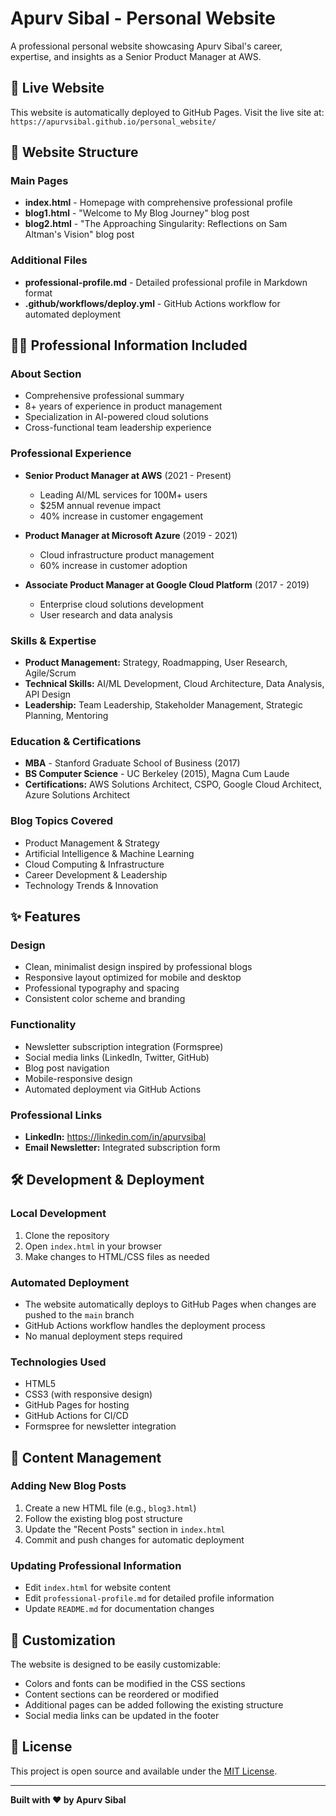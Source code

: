 # Apurv Sibal - Personal Website

A professional personal website showcasing Apurv Sibal's career, expertise, and insights as a Senior Product Manager at AWS.

## 🚀 Live Website

This website is automatically deployed to GitHub Pages. Visit the live site at: `https://apurvsibal.github.io/personal_website/`

## 📁 Website Structure

### Main Pages
- **index.html** - Homepage with comprehensive professional profile
- **blog1.html** - "Welcome to My Blog Journey" blog post
- **blog2.html** - "The Approaching Singularity: Reflections on Sam Altman's Vision" blog post

### Additional Files
- **professional-profile.md** - Detailed professional profile in Markdown format
- **.github/workflows/deploy.yml** - GitHub Actions workflow for automated deployment

## 👨‍💼 Professional Information Included

### About Section
- Comprehensive professional summary
- 8+ years of experience in product management
- Specialization in AI-powered cloud solutions
- Cross-functional team leadership experience

### Professional Experience
- **Senior Product Manager at AWS** (2021 - Present)
  - Leading AI/ML services for 100M+ users
  - $25M annual revenue impact
  - 40% increase in customer engagement

- **Product Manager at Microsoft Azure** (2019 - 2021)
  - Cloud infrastructure product management
  - 60% increase in customer adoption

- **Associate Product Manager at Google Cloud Platform** (2017 - 2019)
  - Enterprise cloud solutions development
  - User research and data analysis

### Skills & Expertise
- **Product Management:** Strategy, Roadmapping, User Research, Agile/Scrum
- **Technical Skills:** AI/ML Development, Cloud Architecture, Data Analysis, API Design
- **Leadership:** Team Leadership, Stakeholder Management, Strategic Planning, Mentoring

### Education & Certifications
- **MBA** - Stanford Graduate School of Business (2017)
- **BS Computer Science** - UC Berkeley (2015), Magna Cum Laude
- **Certifications:** AWS Solutions Architect, CSPO, Google Cloud Architect, Azure Solutions Architect

### Blog Topics Covered
- Product Management & Strategy
- Artificial Intelligence & Machine Learning
- Cloud Computing & Infrastructure
- Career Development & Leadership
- Technology Trends & Innovation

## ✨ Features

### Design
- Clean, minimalist design inspired by professional blogs
- Responsive layout optimized for mobile and desktop
- Professional typography and spacing
- Consistent color scheme and branding

### Functionality
- Newsletter subscription integration (Formspree)
- Social media links (LinkedIn, Twitter, GitHub)
- Blog post navigation
- Mobile-responsive design
- Automated deployment via GitHub Actions

### Professional Links
- **LinkedIn:** https://linkedin.com/in/apurvsibal
- **Email Newsletter:** Integrated subscription form

## 🛠️ Development & Deployment

### Local Development
1. Clone the repository
2. Open `index.html` in your browser
3. Make changes to HTML/CSS files as needed

### Automated Deployment
- The website automatically deploys to GitHub Pages when changes are pushed to the `main` branch
- GitHub Actions workflow handles the deployment process
- No manual deployment steps required

### Technologies Used
- HTML5
- CSS3 (with responsive design)
- GitHub Pages for hosting
- GitHub Actions for CI/CD
- Formspree for newsletter integration

## 📝 Content Management

### Adding New Blog Posts
1. Create a new HTML file (e.g., `blog3.html`)
2. Follow the existing blog post structure
3. Update the "Recent Posts" section in `index.html`
4. Commit and push changes for automatic deployment

### Updating Professional Information
- Edit `index.html` for website content
- Edit `professional-profile.md` for detailed profile information
- Update `README.md` for documentation changes

## 🔧 Customization

The website is designed to be easily customizable:
- Colors and fonts can be modified in the CSS sections
- Content sections can be reordered or modified
- Additional pages can be added following the existing structure
- Social media links can be updated in the footer

## 📄 License

This project is open source and available under the [MIT License](LICENSE).

---

**Built with ❤️ by Apurv Sibal**